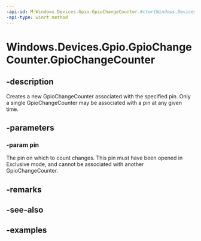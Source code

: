 ```yaml
---
-api-id: M:Windows.Devices.Gpio.GpioChangeCounter.#ctor(Windows.Devices.Gpio.GpioPin)
-api-type: winrt method
---
```


<!-- Method syntax.
public GpioChangeCounter.GpioChangeCounter(GpioPin pin)
-->

# Windows.Devices.Gpio.GpioChangeCounter.GpioChangeCounter

## -description
Creates a new GpioChangeCounter associated with the specified pin. Only a single GpioChangeCounter may be associated with a pin at any given time.

## -parameters

### -param pin
The pin on which to count changes. This pin must have been opened in Exclusive mode, and cannot be associated with another GpioChangeCounter.

## -remarks

## -see-also

## -examples

